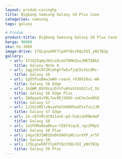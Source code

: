 ```yaml
---
layout: produk-casinghp
title: Bigbang Samsung Galaxy S9 Plus Case
categories: samsung
tags: galaxy

# Produk
product-title: Bigbang Samsung Galaxy S9 Plus Case
harga: 90000
sku: hn-3960
image-drive: 17QLqnwhRFYlpXFYQcCRQLFQI_yNV7B3p
gallery:
  - url: 1YJGCEqHpJN2niDcmVT0MHZexJMKT6BkS
    title: Galaxy Note 8
  - url: 1qgjhbtXFZRimhgY7wEofjqC8i41L9Rc-
    title: Galaxy S6
  - url: 1pDtPuuBAwJwW9-roavk_r630GI8uc-WA
    title: Galaxy S6 Edge
  - url: 1hdWM_BSFDzyiDrhfuHVoStbVQJlvI_GS
    title: Galaxy S6 Edge Plus
  - url: 1WdgopXuYNL7wv9EjS86G-smCheJeeBSQ
    title: Galaxy S7
  - url: 1J1UJ3MIlvNsaVhUtH98MTwSPzxTzLCJM
    title: Galaxy S7 Edge
  - url: 1U-cB7nMldt9z1anE-pU-5ubideRNe4wF
    title: Galaxy S8
  - url: 1o1FDMuReaBbya-CEBf4iqi6_rgc2PNyS
    title: Galaxy S8 Plus
  - url: 14galB31WD1Ox0n586VyNCcureYP_ar5F
    title: Galaxy S9
  - url: 17QLqnwhRFYlpXFYQcCRQLFQI_yNV7B3p
    title: Galaxy S9 Plus
---
```


